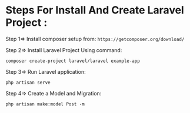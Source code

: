 <h1> Steps For Install And Create Laravel Project :</h1>

Step 1=> Install composer setup from: 
``
https://getcomposer.org/download/ 
``

Step 2=> Install Laravel Project Using command:
```
composer create-project laravel/laravel example-app
```

Step 3=> Run Laravel application:
```
php artisan serve
```

Step 4=> Create a Model and Migration:
```
php artisan make:model Post -m 
```
